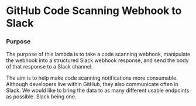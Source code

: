 # GitHub Code Scanning Webhook to Slack
### Purpose

The purpose of this lambda is to take a code scanning webhook, manipulate the webhook into a structured Slack webhook response, and send the body of that response to a Slack channel. 

The aim is to help make code scanning notifications more consumable. Although developers live within GitHub, they also communicate often in Slack. We would like to bring the data to as many different usable endpoints as possible. Slack being one.